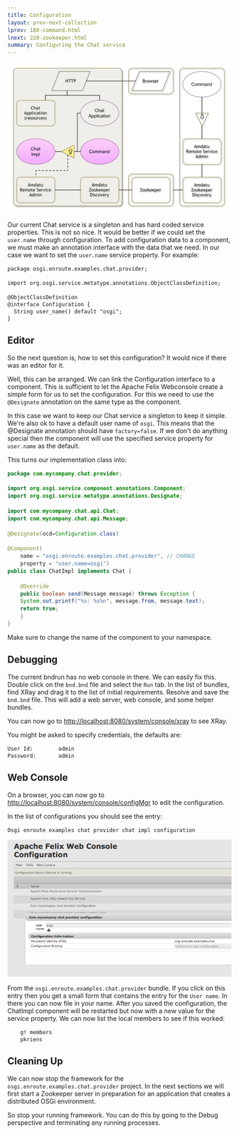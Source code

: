 ```yaml
---
title: Configuration
layout: prev-next-collection
lprev: 180-command.html
lnext: 220-zookeeper.html
summary: Configuring the Chat service
---
```


![Chat Service Configuration](/img/tutorial_rsa/overview-command.png)

Our current Chat service is a singleton and has hard coded service properties. This is not so nice. It would be better if we could set the `user.name` through configuration. To add configuration data to a component, we must make an annotation interface with the data that we need. In our case we want to set the `user.name` service property. For example:

	package osgi.enroute.examples.chat.provider;
	
	import org.osgi.service.metatype.annotations.ObjectClassDefinition;
	
	@ObjectClassDefinition
	@interface Configuration {
	  String user_name() default "osgi";
	}

## Editor

So the next question is, how to set this configuration? It would nice if there was an editor for it.

Well, this can be arranged. We can link the Configuration interface to a component. This is sufficient to let the Apache Felix Webconsole create a simple form for us to set the configuration. For this we need to use the `@Designate` annotation on the same type as the component.

In this case we want to keep our Chat service a singleton to keep it simple. We're also ok to have a default user name of `osgi`. This means that the @Designate annotation should have `factory=false`. If we don't do anything special then the component will use the specified service property for `user.name` as the default.

This turns our implementation class into:

```java
package com.mycompany.chat.provider;

import org.osgi.service.component.annotations.Component;
import org.osgi.service.metatype.annotations.Designate;

import com.mycompany.chat.api.Chat;
import com.mycompany.chat.api.Message;

@Designate(ocd=Configuration.class)

@Component(
	name = "osgi.enroute.examples.chat.provider", // CHANGE 
	property = "user.name=osgi")
public class ChatImpl implements Chat {

	@Override
	public boolean send(Message message) throws Exception {
	System.out.printf("%s: %s%n", message.from, message.text);
	return true;
	}
}

```
	
Make sure to change the name of the component to your namespace.

## Debugging

The current bndrun has no web console in there. We can easily fix this. Double click on the `bnd.bnd` file and select the `Run` tab. In the list of bundles, find XRay and drag it to the list of initial requirements. Resolve and save the `bnd.bnd` file. This will add a web server, web console, and some helper bundles.

You can now go to [http://localhost:8080/system/console/xray](http://localhost:8080/system/console/xray) to see XRay.
 
You might be asked to specify credentials, the defaults are:

	User Id:		admin
	Password:		admin

## Web Console

On a browser, you can now go to [http://localhost:8080/system/console/configMgr](http://localhost:8080/system/console/configMgr) to edit the configuration.
	
In the list of configurations you should see the entry:

	Osgi enroute examples chat provider chat impl configuration
	
![The configuration editor](/img/tutorial_rsa/webconsole-config-edit.png)

From the `osgi.enroute.examples.chat.provider` bundle. If you click on this entry then you get a small form that contains the entry for the `User name`. In there you can now file in your name. After you saved the configuration, the ChatImpl component will be restarted but now with a new value for the service property. We can now list the local members to see if this worked:

```
	g! members
	pkriens
```

## Cleaning Up

We can now stop the framework for the `osgi.enroute.examples.chat.provider` project. In the next sections we will first start a Zookeeper server in preparation for an application that creates a distributed OSGi environment.

So stop your running framework. You can do this by going to the Debug perspective and terminating any running processes.
